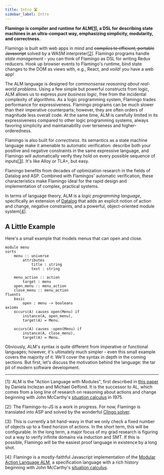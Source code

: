 ```yaml
---
title: Intro 🛣️
sidebar_label: Intro 
---
```


**Flamingo is compiler and runtime for ALM[[1](#1)], a DSL for describing state
machines in an ultra-compact way, emphasizing simplicity, modularity, and
correctness.** 

Flamingo is built with web apps in mind and ~~compiles to efficient, portable
Javascript~~ solved by a WASM interpreter[[2](#2)].
Flamingo programs handle _state management_ - you can think of Flamingo as DSL for writing
Redux reducers. Hook up browser events to Flamingo's runtime, bind state changes
to the DOM as views with, e.g., React, and _voilà_! you have a web app!

The ALM language is designed for _commonsense reasoning about real-world
problems_. Using a few simple but powerful constructs from logic, ALM allows
us to express _pure business logic_, free from the incidental complexity of
algorithms. As a logic programming system, Flamingo trades performance for
expressiveness. Flamingo programs can be much slower than their imperative
counterparts; however, they are often orders of magnitude less overall code.
At the same time, ALM is carefully limited in its expressiveness compared to other
logic programming systems, always favoring simplicity and maintainability over
terseness and higher-orderedness.

Flamingo is also built for _correctness_. Its semantics as a state machine language
make it amenable to automatic verification: describe both your positive and negative
constraints in the same expressive language, and Flamingo will automatically verify
they hold on every possible sequence of inputs[[3](#3)]. It's like Alloy or TLA+, but easy.

Flamingo benefits from decades of optimization research in the fields of
Datalog and ASP. Combined with Flamingos' automatic verification, these
characteristics make Flamingo ideal for the rapid design and implementation of
complex, practical systems. 

In terms of language theory, ALM is a _logic programming language_, specifically
an extension of [Datalog](https://en.wikipedia.org/wiki/Datalog) that adds an explicit
notion of action and change, negative constraints, and a powerful, object-oriented module
system[[4](#4)].
  
## A Little Example

Here's a small example that models menus that can open and close.
```alm
module menu
sorts
    menu :: universe
        attributes
            title : string
            text : string

    menu_action :: action
        target : menu
    open_menu :: menu_action
    close_menu :: menu_action
fluents
    basic
        open : menu -> booleans
axioms
    occurs(A) causes open(Menu) if
        instance(A, open_menu),
        target(A) = Menu.

    occurs(A) causes -open(Menu) if
        instance(A, close_menu),
        target(A) = Menu.
```

Obviously, ALM's syntax is quite different from imperative
or functional languages; however, it's ultimately much simpler - even
this small example covers the majority of it. We'll cover the syntax
in depth in the coming sections. But first, let's discuss the motivation
behind the language: the tar pit of modern software development.

----------------
[<a name="1">1</a>]: ALM is the "Action Language with Modules", first described in
[this paper](https://arxiv.org/abs/1505.05022) by Daniela Inclezan and Michael Gelfond.
It is the successor to AL, which comes from a long line of research on reasoning about
actions and change beginning with John McCarthy's
[situation calculus](https://en.wikipedia.org/wiki/Situation_calculus) in 1975.

[<a name="2">2</a>]: The Flamingo-to-JS is a work in progress. For now, Flamingo is translated
into ASP and solved by the wonderful [Clingo solver](https://github.com/potassco/clingo).

[<a name="3">3</a>]: This is currently a bit hand-wavy in that we only check a fixed number of
objects up to a fixed horizon of actions. In the short term, this will be configurable. In the 
long term, a major focus of my grad research is figuring out a way to verify infinite domains
via induction and SMT. If this is possible, Flamingo will be the easiest proof language in existence
by a long shot.

[<a name="4">4</a>]: Flamingo is a mostly-faithful Javascript implementation of the
[Modular Action Language ALM](https://arxiv.org/abs/1505.05022), a specification language
with a rich history beginning with John McCarthy's
[situation calculus](https://en.wikipedia.org/wiki/Situation_calculus).
